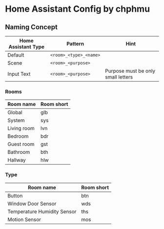 # Home Assistant Config by chphmu #

## Naming Concept ##

Home Assistant Type | Pattern | Hint
------ | ------ | ------
Default | ```<room>_<type>_<name>``` |
Scene | ```<room>_<purpose>``` |
Input Text | ```<room>_<purpose>``` | Purpose must be only small letters

### Rooms ###
Room name | Room short
------ | ------
Global | glb
System | sys
Living room | lvn
Bedroom | bdr
Guest room | gst 
Bathroom | bth
Hallway | hlw

### Type ###
Room name | Room short
------ | ------
Button | btn
Window Door Sensor | wds
Temperature Humidity Sensor | ths
Motion Sensor | mos
